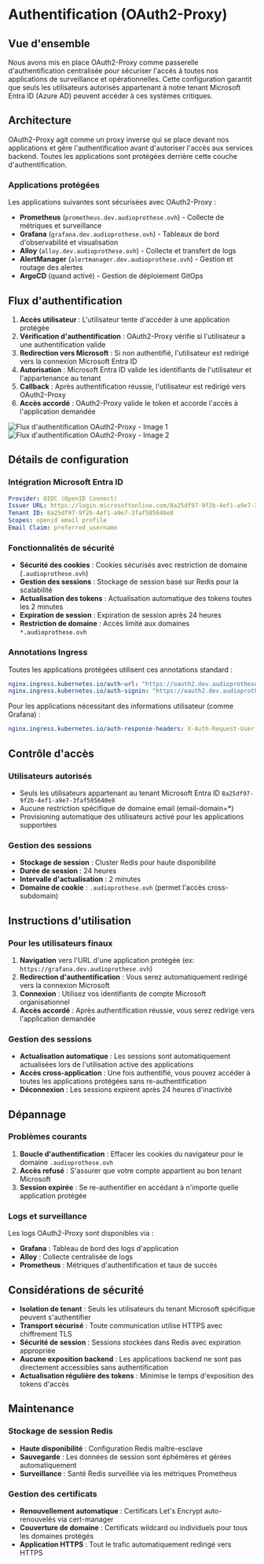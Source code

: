 # Authentification (OAuth2-Proxy)

## Vue d'ensemble

Nous avons mis en place OAuth2-Proxy comme passerelle d'authentification centralisée pour sécuriser l'accès à toutes nos applications de surveillance et opérationnelles. Cette configuration garantit que seuls les utilisateurs autorisés appartenant à notre tenant Microsoft Entra ID (Azure AD) peuvent accéder à ces systèmes critiques.

## Architecture

OAuth2-Proxy agit comme un proxy inverse qui se place devant nos applications et gère l'authentification avant d'autoriser l'accès aux services backend. Toutes les applications sont protégées derrière cette couche d'authentification.

### Applications protégées

Les applications suivantes sont sécurisées avec OAuth2-Proxy :

- **Prometheus** (`prometheus.dev.audioprothese.ovh`) - Collecte de métriques et surveillance
- **Grafana** (`grafana.dev.audioprothese.ovh`) - Tableaux de bord d'observabilité et visualisation
- **Alloy** (`alloy.dev.audioprothese.ovh`) - Collecte et transfert de logs
- **AlertManager** (`alertmanager.dev.audioprothese.ovh`) - Gestion et routage des alertes
- **ArgoCD** (quand activé) - Gestion de déploiement GitOps

## Flux d'authentification

1. **Accès utilisateur** : L'utilisateur tente d'accéder à une application protégée
2. **Vérification d'authentification** : OAuth2-Proxy vérifie si l'utilisateur a une authentification valide
3. **Redirection vers Microsoft** : Si non authentifié, l'utilisateur est redirigé vers la connexion Microsoft Entra ID
4. **Autorisation** : Microsoft Entra ID valide les identifiants de l'utilisateur et l'appartenance au tenant
5. **Callback** : Après authentification réussie, l'utilisateur est redirigé vers OAuth2-Proxy
6. **Accès accordé** : OAuth2-Proxy valide le token et accorde l'accès à l'application demandée

![Flux d'authentification OAuth2-Proxy - Image 1](../img/oauth2-proxy/chart_oauth2.png)
![Flux d'authentification OAuth2-Proxy - Image 2](../img/oauth2-proxy/oauth2.png)

## Détails de configuration

### Intégration Microsoft Entra ID

```yaml
Provider: OIDC (OpenID Connect)
Issuer URL: https://login.microsoftonline.com/8a25df97-9f2b-4ef1-a9e7-3faf585640e8/v2.0
Tenant ID: 8a25df97-9f2b-4ef1-a9e7-3faf585640e8
Scopes: openid email profile
Email Claim: preferred_username
```

### Fonctionnalités de sécurité

- **Sécurité des cookies** : Cookies sécurisés avec restriction de domaine (`.audioprothese.ovh`)
- **Gestion des sessions** : Stockage de session basé sur Redis pour la scalabilité
- **Actualisation des tokens** : Actualisation automatique des tokens toutes les 2 minutes
- **Expiration de session** : Expiration de session après 24 heures
- **Restriction de domaine** : Accès limité aux domaines `*.audioprothese.ovh`

### Annotations Ingress

Toutes les applications protégées utilisent ces annotations standard :

```yaml
nginx.ingress.kubernetes.io/auth-url: "https://oauth2.dev.audioprothese.ovh/oauth2/auth"
nginx.ingress.kubernetes.io/auth-signin: "https://oauth2.dev.audioprothese.ovh/oauth2/start?rd=$scheme://$host$escaped_request_uri"
```

Pour les applications nécessitant des informations utilisateur (comme Grafana) :
```yaml
nginx.ingress.kubernetes.io/auth-response-headers: X-Auth-Request-User, X-Auth-Request-Email
```

## Contrôle d'accès

### Utilisateurs autorisés
- Seuls les utilisateurs appartenant au tenant Microsoft Entra ID `8a25df97-9f2b-4ef1-a9e7-3faf585640e8`
- Aucune restriction spécifique de domaine email (email-domain=*)
- Provisioning automatique des utilisateurs activé pour les applications supportées

### Gestion des sessions
- **Stockage de session** : Cluster Redis pour haute disponibilité
- **Durée de session** : 24 heures
- **Intervalle d'actualisation** : 2 minutes
- **Domaine de cookie** : `.audioprothese.ovh` (permet l'accès cross-subdomain)

## Instructions d'utilisation

### Pour les utilisateurs finaux

1. **Navigation** vers l'URL d'une application protégée (ex: `https://grafana.dev.audioprothese.ovh`)
2. **Redirection d'authentification** : Vous serez automatiquement redirigé vers la connexion Microsoft
3. **Connexion** : Utilisez vos identifiants de compte Microsoft organisationnel
4. **Accès accordé** : Après authentification réussie, vous serez redirigé vers l'application demandée

### Gestion des sessions

- **Actualisation automatique** : Les sessions sont automatiquement actualisées lors de l'utilisation active des applications
- **Accès cross-application** : Une fois authentifié, vous pouvez accéder à toutes les applications protégées sans re-authentification
- **Déconnexion** : Les sessions expirent après 24 heures d'inactivité

## Dépannage

### Problèmes courants

1. **Boucle d'authentification** : Effacer les cookies du navigateur pour le domaine `.audioprothese.ovh`
2. **Accès refusé** : S'assurer que votre compte appartient au bon tenant Microsoft
3. **Session expirée** : Se re-authentifier en accédant à n'importe quelle application protégée

### Logs et surveillance

Les logs OAuth2-Proxy sont disponibles via :
- **Grafana** : Tableau de bord des logs d'application
- **Alloy** : Collecte centralisée de logs
- **Prometheus** : Métriques d'authentification et taux de succès

## Considérations de sécurité

- **Isolation de tenant** : Seuls les utilisateurs du tenant Microsoft spécifique peuvent s'authentifier
- **Transport sécurisé** : Toute communication utilise HTTPS avec chiffrement TLS
- **Sécurité de session** : Sessions stockées dans Redis avec expiration appropriée
- **Aucune exposition backend** : Les applications backend ne sont pas directement accessibles sans authentification
- **Actualisation régulière des tokens** : Minimise le temps d'exposition des tokens d'accès

## Maintenance

### Stockage de session Redis
- **Haute disponibilité** : Configuration Redis maître-esclave
- **Sauvegarde** : Les données de session sont éphémères et gérées automatiquement
- **Surveillance** : Santé Redis surveillée via les métriques Prometheus

### Gestion des certificats
- **Renouvellement automatique** : Certificats Let's Encrypt auto-renouvelés via cert-manager
- **Couverture de domaine** : Certificats wildcard ou individuels pour tous les domaines protégés
- **Application HTTPS** : Tout le trafic automatiquement redirigé vers HTTPS